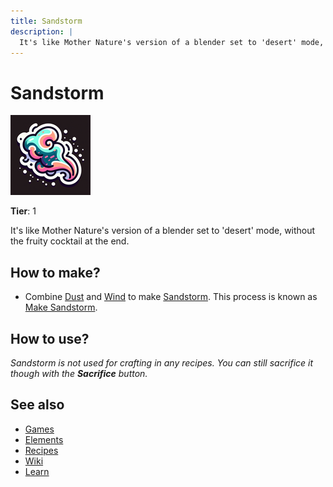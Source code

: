 ```yaml
---
title: Sandstorm
description: |
  It's like Mother Nature's version of a blender set to 'desert' mode, without the fruity cocktail at the end.
---
```

# Sandstorm

![](../images/item.sandstorm.png)

**Tier**: 1

It's like Mother Nature's version of a blender set to 'desert' mode, without the fruity cocktail at the end.

## How to make?

* Combine [Dust](/wiki/elements/dust) and [Wind](/wiki/elements/wind) to make [Sandstorm](/wiki/elements/sandstorm). This process is known as [Make Sandstorm](/wiki/recipes/make-sandstorm).

## How to use?

_Sandstorm is not used for crafting in any recipes. You can still sacrifice it though with the **Sacrifice** button._

## See also

* [Games](/wiki/games)
* [Elements](/wiki/elements)
* [Recipes](/wiki/recipes)
* [Wiki](/wiki/index)
* [Learn](/learn/index)